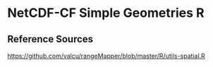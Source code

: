 # NetCDF-CF Simple Geometries R

## Reference Sources
https://github.com/valcu/rangeMapper/blob/master/R/utils-spatial.R
